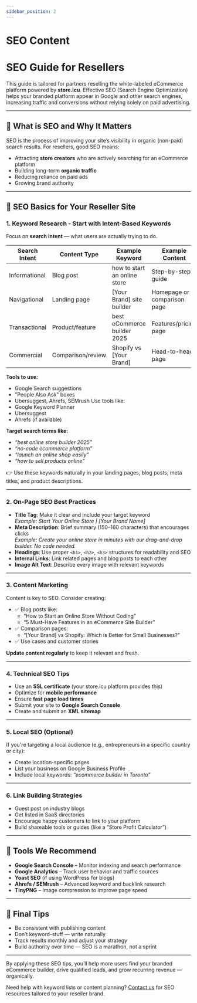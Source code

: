 ```yaml
---
sidebar_position: 2
---
```


# SEO Content


# SEO Guide for Resellers

This guide is tailored for partners reselling the white-labeled eCommerce platform powered by **store.icu**. Effective SEO (Search Engine Optimization) helps your branded platform appear in Google and other search engines, increasing traffic and conversions without relying solely on paid advertising.

---

## 🎯 What is SEO and Why It Matters

SEO is the process of improving your site’s visibility in organic (non-paid) search results. For resellers, good SEO means:

- Attracting **store creators** who are actively searching for an eCommerce platform
- Building long-term **organic traffic**
- Reducing reliance on paid ads
- Growing brand authority

---

## 🧱 SEO Basics for Your Reseller Site

### 1. Keyword Research -  Start with Intent-Based Keywords

Focus on **search intent** — what users are actually trying to do.

| Search Intent | Content Type     | Example Keyword             | Example Content             |
|---------------|------------------|-----------------------------|-----------------------------|
| Informational | Blog post        | how to start an online store | Step-by-step guide          |
| Navigational  | Landing page     | [Your Brand] site builder   | Homepage or comparison page |
| Transactional | Product/feature  | best eCommerce builder 2025 | Features/pricing page       |
| Commercial    | Comparison/review| Shopify vs [Your Brand]     | Head-to-head page           |

**Tools to use:**
- Google Search suggestions
- "People Also Ask" boxes
- Ubersuggest, Ahrefs, SEMrush
Use tools like:
- Google Keyword Planner
- Ubersuggest
- Ahrefs (if available)

**Target search terms like:**
- *“best online store builder 2025”*
- *“no-code ecommerce platform”*
- *“launch an online shop easily”*
- *“how to sell products online”*

👉 Use these keywords naturally in your landing pages, blog posts, meta titles, and product descriptions.

---

### 2. On-Page SEO Best Practices

- **Title Tag**: Make it clear and include your target keyword  
  _Example: Start Your Online Store | [Your Brand Name]_
- **Meta Description**: Brief summary (150–160 characters) that encourages clicks  
  _Example: Create your online store in minutes with our drag-and-drop builder. No code needed._
- **Headings**: Use proper `<h1>`, `<h2>`, `<h3>` structures for readability and SEO
- **Internal Links**: Link related pages and blog posts to each other
- **Image Alt Text**: Describe every image with relevant keywords

---

### 3. Content Marketing

Content is key to SEO. Consider creating:

- ✅ Blog posts like:
  - “How to Start an Online Store Without Coding”
  - “5 Must-Have Features in an eCommerce Site Builder”
- ✅ Comparison pages:
  - “[Your Brand] vs Shopify: Which is Better for Small Businesses?”
- ✅ Use cases and customer stories

**Update content regularly** to keep it relevant and fresh.

---

### 4. Technical SEO Tips

- Use an **SSL certificate** (your store.icu platform provides this)
- Optimize for **mobile performance**
- Ensure **fast page load times**
- Submit your site to **Google Search Console**
- Create and submit an **XML sitemap**

---

### 5. Local SEO (Optional)

If you're targeting a local audience (e.g., entrepreneurs in a specific country or city):

- Create location-specific pages
- List your business on Google Business Profile
- Include local keywords: *“ecommerce builder in Toronto”*

---

### 6. Link Building Strategies

- Guest post on industry blogs
- Get listed in SaaS directories
- Encourage happy customers to link to your platform
- Build shareable tools or guides (like a “Store Profit Calculator”)

---

## 🧠 Tools We Recommend

- **Google Search Console** – Monitor indexing and search performance
- **Google Analytics** – Track user behavior and traffic sources
- **Yoast SEO** (if using WordPress for blogs)
- **Ahrefs / SEMrush** – Advanced keyword and backlink research
- **TinyPNG** – Image compression to improve page speed

---

## 🏁 Final Tips

- Be consistent with publishing content
- Don’t keyword-stuff — write naturally
- Track results monthly and adjust your strategy
- Build authority over time — SEO is a marathon, not a sprint

---

By applying these SEO tips, you’ll help more users find your branded eCommerce builder, drive qualified leads, and grow recurring revenue — organically.

Need help with keyword lists or content planning? [Contact us](/contact-support) for SEO resources tailored to your reseller brand.

